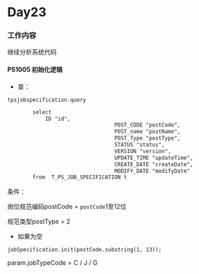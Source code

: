 # Day23

### 工作内容

继续分析系统代码

#### PS1005 初始化逻辑

- 查：


`tpsjobspecification.query`

```xml
		select
			ID "id", 
                                  POST_CODE "postCode", 
                                  POST_name "postName", 
                                  POST_Type "postType", 
                                  STATUS "status", 
                                  VERSION "version", 
                                  UPDATE_TIME "updateTime", 
                                  CREATE_DATE "createDate", 
                                  MODIFY_DATE "modifyDate"
		from  T_PS_JOB_SPECIFICATION t
```



条件：

岗位规范编码postCode = `postCode`1至12位

规范类型postType = 2

- 如果为空

`jobSpecification.init(postCode.substring(1, 13));`

param.jobTypeCode = C / J / G

